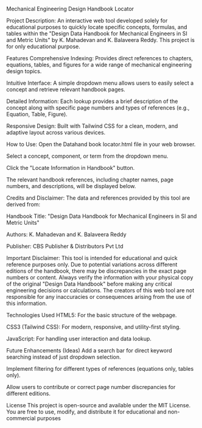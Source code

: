 Mechanical Engineering Design Handbook Locator

Project Description:
An interactive web tool developed solely for educational purposes to quickly locate specific concepts, formulas, and tables within the "Design Data Handbook for Mechanical Engineers in SI and Metric Units" by K. Mahadevan and K. Balaveera Reddy. This project is for only educational purpose.

Features
Comprehensive Indexing: Provides direct references to chapters, equations, tables, and figures for a wide range of mechanical engineering design topics.

Intuitive Interface: A simple dropdown menu allows users to easily select a concept and retrieve relevant handbook pages.

Detailed Information: Each lookup provides a brief description of the concept along with specific page numbers and types of references (e.g., Equation, Table, Figure).

Responsive Design: Built with Tailwind CSS for a clean, modern, and adaptive layout across various devices.

How to Use:
Open the Datahand book locator.html file in your web browser.

Select a concept, component, or term from the dropdown menu.

Click the "Locate Information in Handbook" button.

The relevant handbook references, including chapter names, page numbers, and descriptions, will be displayed below.

Credits and Disclaimer:
The data and references provided by this tool are derived from:

Handbook Title: "Design Data Handbook for Mechanical Engineers in SI and Metric Units"

Authors: K. Mahadevan and K. Balaveera Reddy

Publisher: CBS Publisher & Distributors Pvt Ltd

Important Disclaimer:
This tool is intended for educational and quick reference purposes only. Due to potential variations across different editions of the handbook, there may be discrepancies in the exact page numbers or content. Always verify the information with your physical copy of the original "Design Data Handbook" before making any critical engineering decisions or calculations. The creators of this web tool are not responsible for any inaccuracies or consequences arising from the use of this information.

Technologies Used
HTML5: For the basic structure of the webpage.

CSS3 (Tailwind CSS): For modern, responsive, and utility-first styling.

JavaScript: For handling user interaction and data lookup.

Future Enhancements (Ideas)
Add a search bar for direct keyword searching instead of just dropdown selection.

Implement filtering for different types of references (equations only, tables only).

Allow users to contribute or correct page number discrepancies for different editions.

License
This project is open-source and available under the MIT License. You are free to use, modify, and distribute it for educational and non-commercial purposes
